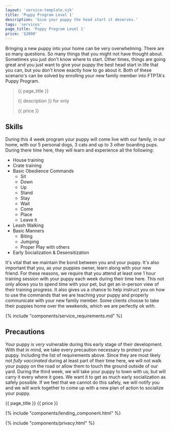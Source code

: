 ```yaml
---
layout: 'service-template.njk'
title: 'Puppy Program Level 1'
description: 'Give your puppy the head start it deserves.'
tags: 'services'
page_title: 'Puppy Program Level 1'
price: '$2000'
---
```


Bringing a new puppy into your home can be very overwhelming. There are so many questions. So many things that you might not have thought about. Sometimes you just don't know where to start. Other times, things are going great and you just want to give your puppy the best head start in life that you can, but you don't know exactly how to go about it. Both of these scenario's can be solved by enrolling your new family member into FTPTA's Puppy Program.

> {{ page_title }}
>
> {{ description }} for only
>
> {{ price }}

## Skills
During this 4 week program your puppy will come live with our family, in our home, with our 5 personal dogs, 3 cats and up to 3 other boarding pups. During there time here, they will learn and experience all the following:

- House training
- Crate training
- Basic Obedience Commands
    - Sit
    - Down
    - Up
    - Stand
    - Stay
    - Wait
    - Come
    - Place
    - Leave it
- Leash Walking
- Basic Manners
    - Biting
    - Jumping
    - Proper Play with others
- Early Socialization & Desensitization

It's vital that we maintain the bond between you and your puppy. It's also important that you, as your puppies owner, learn along with your new friend. For these reasons, we require that you attend at least one 1 hour training session with your puppy each week during their time here. This not only allows you to spend time with your pet, but get an in-person view of their training progress. It also gives us a chance to help instruct you on how to use the commands that we are teaching your puppy and properly communicate with your new family member. Some clients choose to take their puppies home over the weekends, which we are perfectly ok with.

{% include "components/service_requirements.md" %}


## Precautions
Your puppy is _very_ vulnerable during this early stage of their development. With that in mind, we take every precaution necessary to protect your puppy. Including the list of requirements above. Since they are most likely not _fully vaccinated_ during at least part of their time here, we will not walk your puppy on the road or allow them to touch the ground outside of our yard. During the third week, we will take your puppy to town with us, but will carry it every where it goes. We want it to get as much early socialization as safely possible. If we feel that we cannot do this safely, we will notify you and we will work together to come up with a new plan of action to socialize your puppy.

{{ page_title }} {{ price }}

{% include "components/lending_component.html" %}

{% include "components/privacy.html" %}